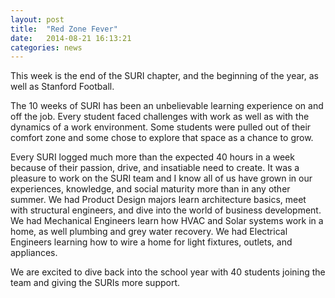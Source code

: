 ```yaml
---
layout: post
title:  "Red Zone Fever"
date:   2014-08-21 16:13:21
categories: news
---
```


This week is the end of the SURI chapter, and the beginning of the year, as well as Stanford Football.

The 10 weeks of SURI has been an unbelievable learning experience on and off the job. Every student faced challenges with work as well as with the dynamics of a work environment. Some students were pulled out of their comfort zone and some chose to explore that space as a chance to grow.

Every SURI logged much more than the expected 40 hours in a week because of their passion, drive, and insatiable need to create. It was a pleasure to work on the SURI team and I know all of us have grown in our experiences, knowledge, and social maturity more than in any other summer. We had Product Design majors learn architecture basics, meet with structural engineers, and dive into the world of business development. We had Mechanical Engineers learn how HVAC and Solar systems work in a home, as well plumbing and grey water recovery. We had Electrical Engineers learning how to wire a home for light fixtures, outlets, and appliances.

We are excited to dive back into the school year with 40 students joining the team and giving the SURIs more support.
